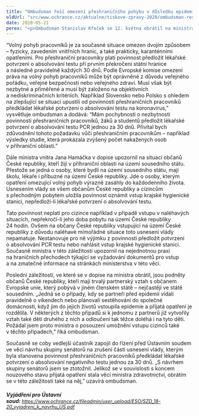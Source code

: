 ```yaml
---
title: "Ombudsman řeší omezení přeshraničního pohybu v důsledku epidemie"
oldUrl: "src/www.ochrance.cz/aktualne/tiskove-zpravy-2020/ombudsman-resi-omezeni-preshranicniho-pohybu-v-dusledku-epidemie"
date: 2020-05-21
perex: "<p>Ombudsman Stanislav Křeček se 12. května obrátil na ministra vnitra ve věci opatření týkajících se překročení státní hranice, která byla přijata v souvislosti s epidemií. Ombudsman tak reaguje na podněty stěžovatelů, jichž se tato opatření dotýkají. Jedná se především o přeshraniční pracovníky, studenty, občany žijící v pohraničí nebo občany Evropské unie, kteří mají partnerský vztah s občanem České republiky. Ombudsman ministra požádal, aby během uvolňování opatření bylo na situaci těchto osob pamatováno.</p>"
---
```


<!-- imported from the old website -->

<p>“Volný pohyb pracovníků je za současné situace omezen dvojím způsobem – fyzicky, zavedením vnitřních hranic, a také prakticky, karanténními opatřeními. Pro přeshraniční pracovníky platí povinnost předložit lékařské potvrzení o absolvování testu při prvním překročení státní hranice a následně pravidelně každých 30 dnů. Podle Evropské komise omezení práva na volný pohyb pracovníků může být oprávněné z důvodu veřejného pořádku, veřejné bezpečnosti nebo veřejného zdraví. Musí však být nezbytné a přiměřené a musí být založeno na objektivních a nediskriminačních kritériích. Například Slovensko nebo Polsko s ohledem na zlepšující se situaci upustili od povinnosti přeshraničních pracovníků předkládat lékařské potvrzení o absolvování testu na koronavirus,” vysvětluje ombudsman a dodává: “Mám pochybnosti o nezbytnosti povinnosti přeshraničních pracovníků, žáků a studentů předložit lékařské potvrzení o absolvování testu PCR jednou za 30 dnů. Přivítal bych zdůvodnění tohoto požadavku vůči přeshraničním pracovníkům &ndash; například výsledky studie, která prokázala zvýšený počet nakažených osob v příhraniční oblasti.”</p><p>Dále ministra vnitra Jana Hamáčka v dopise upozornil na situaci občanů České republiky, kteří žijí v příhraniční oblasti na území sousedního státu. Přestože se jedná o osoby, které bydlí na území sousedního státu, mají školu, lékaře i příbuzné na území České republiky. Jde o osoby, kterým opatření omezující volný pohyb výrazně zasáhly do každodenního života. Usnesením vlády se všem občanům České republiky a cizincům s přechodným pobytem uložila povinnost oznámit vstup krajské hygienické stanici, nepředloží-li lékařské potvrzení o absolvování testu. </p><p>Tato povinnost neplatí pro cizince například v případě vstupu v naléhavých situacích, nepřekročí-li jeho doba pobytu na území České republiky 24 hodin. Ovšem na občany České republiky vstupující na území České republiky z důvodu naléhavé mimořádné situace toto usnesení vlády nepamatuje. Nestanovuje pro ně výjimku z povinnosti předložit potvrzení o absolvování PCR testu nebo nahlásit vstup krajské hygienické stanici. Současně ministra v této záležitosti upozornil na nejednotnou praxi na hraničních přechodech týkající se vyžadování dokumentů pro vstup a na zmatečné informace na stránkách ministerstva v této věci.</p><p>Poslední záležitostí, ve které se v dopise na ministra obrátil, jsou podněty občanů České republiky, kteří mají trvalý partnerský vztah s občanem Evropské unie, který pobývá v jiném členském státě &ndash; nejčastěji ve státě sousedním. „Jedná se o případy, kdy se partneři před epidemií vídali pravidelně o víkendech nebo plánovali sestěhování do společné domácnosti, když jim do jejich životů vstoupila epidemie a přijatá opatření je rozdělila. V některých z těchto případů si k jednomu z partnerů již vytvořily vztah také děti druhého z nich a odloučení tak těžce doléhá i na tyto děti. Požádal jsem proto ministra o posouzení umožnění vstupu cizinců také v těchto případech,” říká ombudsman.</p><p>Současně se coby vedlejší účastník zapojil do řízení před Ústavním soudem ve věci návrhu skupiny senátorů na zrušení části usnesení vlády, kterým byla stanovena povinnost přeshraničních pracovníků předkládat lékařské potvrzení o absolvování negativního testu jednou za 30 dnů. „S návrhem skupiny senátorů jsem se ztotožnil. Jelikož se v souvislosti s koncem nouzového stavu přijatá opatření stala věcí ministra zdravotnictví, obrátím se v této záležitosti také na něj,” uzavírá ombudsman.</p><h5>Vyjádření pro Ústavní soud: <a href="https://www.ochrance.cz/fileadmin/user_upload/ESO/SZD_18-20_vyjadreni_k_navrhu_US.pdf" style="font-size: 12.8px; font-weight: normal;">https://www.ochrance.cz/fileadmin/user_upload/ESO/SZD_18-20_vyjadreni_k_navrhu_US.pdf</a></h5>
